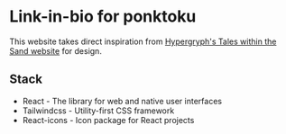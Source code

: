 # Link-in-bio for ponktoku

This website takes direct inspiration from [Hypergryph's Tales within the Sand website](https://ak.hypergryph.com/ra/taleswithinthesand) for design.

## Stack

- React - The library for web and native user interfaces
- Tailwindcss - Utility-first CSS framework
- React-icons - Icon package for React projects
